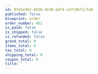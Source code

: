 ```yaml
---
id: 07e5e962-0816-4e38-bdf4-a37c0bf1cfa0
published: false
blueprint: order
order_number: 451
is_paid: false
is_shipped: false
is_refunded: false
grand_total: 0
items_total: 0
tax_total: 0
shipping_total: 0
coupon_total: 0
title: ' '
---
```

